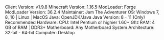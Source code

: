Client Version: v1.9.8
Minecraft Version: 1.16.5
ModLoader: Forge
ModLoader Version: 36.2.4
Maintainer: Jam The Adventurer
OS: Windows 7, 8, 10 | Linux | MacOS
Java: OpenJDK/Java
Java Version: 8 - 11 (Only)
Recommended Hardware:
  CPU:  Intel Pentium or highier
        1.60+ Ghz
  RAM:  4 GB of RAM | DDR3+
  Motherboard: 
        Any Motherboard
  System Architecture:
        32-bit - 64-bit
  Computer:
        Desktop
